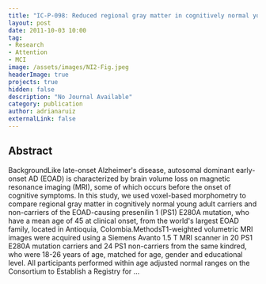 ```yaml
---
title: "IC‐P‐098: Reduced regional gray matter in cognitively normal young adults at genetic risk for early‐onset Alzheimer's disease"
layout: post
date: 2011-10-03 10:00
tag: 
- Research
- Attention
- MCI
image: /assets/images/NI2-Fig.jpeg
headerImage: true
projects: true
hidden: false
description: "No Journal Available"
category: publication
author: adrianaruiz
externalLink: false
---
```


## Abstract
BackgroundLike late-onset Alzheimer's disease, autosomal dominant early-onset AD (EOAD) is characterized by brain volume loss on magnetic resonance imaging (MRI), some of which occurs before the onset of cognitive symptoms. In this study, we used voxel-based morphometry to compare regional gray matter in cognitively normal young adult carriers and non-carriers of the EOAD-causing presenilin 1 (PS1) E280A mutation, who have a mean age of 45 at clinical onset, from the world's largest EOAD family, located in Antioquia, Colombia.MethodsT1-weighted volumetric MRI images were acquired using a Siemens Avanto 1.5 T MRI scanner in 20 PS1 E280A mutation carriers and 24 PS1 non-carriers from the same kindred, who were 18-26 years of age, matched for age, gender and educational level. All participants performed within age adjusted normal ranges on the Consortium to Establish a Registry for …
